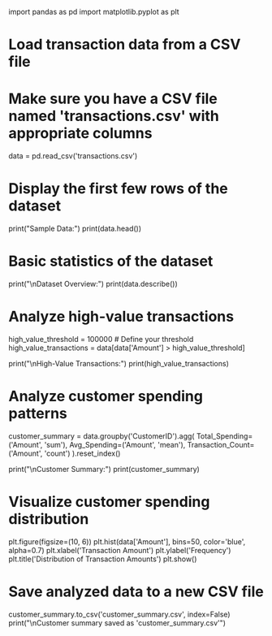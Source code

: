 import pandas as pd
import matplotlib.pyplot as plt

# Load transaction data from a CSV file
# Make sure you have a CSV file named 'transactions.csv' with appropriate columns
data = pd.read_csv('transactions.csv')

# Display the first few rows of the dataset
print("Sample Data:")
print(data.head())

# Basic statistics of the dataset
print("\nDataset Overview:")
print(data.describe())

# Analyze high-value transactions
high_value_threshold = 100000  # Define your threshold
high_value_transactions = data[data['Amount'] > high_value_threshold]

print("\nHigh-Value Transactions:")
print(high_value_transactions)

# Analyze customer spending patterns
customer_summary = data.groupby('CustomerID').agg(
    Total_Spending=('Amount', 'sum'),
    Avg_Spending=('Amount', 'mean'),
    Transaction_Count=('Amount', 'count')
).reset_index()

print("\nCustomer Summary:")
print(customer_summary)

# Visualize customer spending distribution
plt.figure(figsize=(10, 6))
plt.hist(data['Amount'], bins=50, color='blue', alpha=0.7)
plt.xlabel('Transaction Amount')
plt.ylabel('Frequency')
plt.title('Distribution of Transaction Amounts')
plt.show()

# Save analyzed data to a new CSV file
customer_summary.to_csv('customer_summary.csv', index=False)
print("\nCustomer summary saved as 'customer_summary.csv'")
